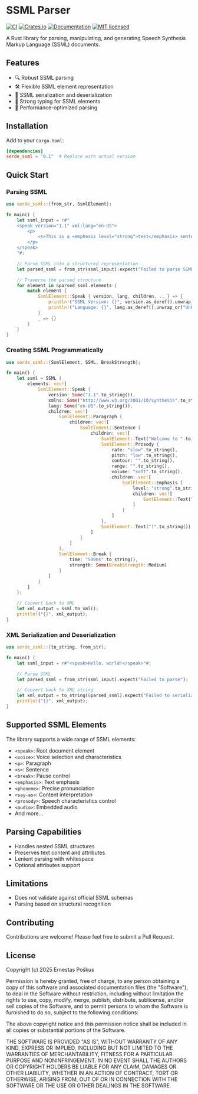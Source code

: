 # SSML Parser

[![CI](https://github.com/ernestas-poskus/serde-ssml/actions/workflows/ci.yml/badge.svg)](https://github.com/ernestas-poskus/serde-ssml/actions/workflows/ci.yml)
[![Crates.io][crates-badge]][crates-url]
[![Documentation][docs-badge]][docs-url]
[![MIT licensed][mit-badge]][mit-url]

[crates-badge]: https://img.shields.io/crates/v/ssml_parser.svg
[crates-url]: https://crates.io/crates/ssml_parser
[docs-badge]: https://docs.rs/ssml_parser/badge.svg
[docs-url]: https://docs.rs/ssml_parser
[mit-badge]: https://img.shields.io/badge/license-mit.svg
[mit-url]: LICENSE

A Rust library for parsing, manipulating, and generating Speech Synthesis Markup Language (SSML) documents.

## Features

- 🔍 Robust SSML parsing
- 🛠 Flexible SSML element representation
- 📝 SSML serialization and deserialization
- 🔢 Strong typing for SSML elements
- 🚀 Performance-optimized parsing

## Installation

Add to your `Cargo.toml`:

```toml
[dependencies]
serde_ssml = "0.1"  # Replace with actual version
```

## Quick Start

### Parsing SSML

```rust
use serde_ssml::{from_str, SsmlElement};

fn main() {
    let ssml_input = r#"
    <speak version="1.1" xml:lang="en-US">
        <p>
            <s>This is a <emphasis level="strong">test</emphasis> sentence.</s>
        </p>
    </speak>
    "#;

    // Parse SSML into a structured representation
    let parsed_ssml = from_str(ssml_input).expect("Failed to parse SSML");

    // Traverse the parsed structure
    for element in &parsed_ssml.elements {
        match element {
            SsmlElement::Speak { version, lang, children, .. } => {
                println!("SSML Version: {}", version.as_deref().unwrap_or("Unknown"));
                println!("Language: {}", lang.as_deref().unwrap_or("Unknown"));
            }
            _ => {}
        }
    }
}
```

### Creating SSML Programmatically

```rust
use serde_ssml::{SsmlElement, SSML, BreakStrength};

fn main() {
    let ssml = SSML {
        elements: vec![
            SsmlElement::Speak {
                version: Some("1.1".to_string()),
                xmlns: Some("http://www.w3.org/2001/10/synthesis".to_string()),
                lang: Some("en-US".to_string()),
                children: vec![
                    SsmlElement::Paragraph {
                        children: vec![
                            SsmlElement::Sentence {
                                children: vec![
                                    SsmlElement::Text("Welcome to ".to_string()),
                                    SsmlElement::Prosody {
                                        rate: "slow".to_string(),
                                        pitch: "low".to_string(),
                                        contour: "".to_string(),
                                        range: "".to_string(),
                                        volume: "soft".to_string(),
                                        children: vec![
                                            SsmlElement::Emphasis {
                                                level: "strong".to_string(),
                                                children: vec![
                                                    SsmlElement::Text("speech synthesis".to_string())
                                                ]
                                            }
                                        ]
                                    },
                                    SsmlElement::Text("!".to_string())
                                ]
                            }
                        ]
                    },
                    SsmlElement::Break {
                        time: "500ms".to_string(),
                        strength: Some(BreakStrength::Medium)
                    }
                ]
            }
        ]
    };

    // Convert back to XML
    let xml_output = ssml.to_xml();
    println!("{}", xml_output);
}
```

### XML Serialization and Deserialization

```rust
use serde_ssml::{to_string, from_str};

fn main() {
    let ssml_input = r#"<speak>Hello, world!</speak>"#;

    // Parse SSML
    let parsed_ssml = from_str(ssml_input).expect("Failed to parse");

    // Convert back to XML string
    let xml_output = to_string(&parsed_ssml).expect("Failed to serialize");
    println!("{}", xml_output);
}
```

## Supported SSML Elements

The library supports a wide range of SSML elements:

- `<speak>`: Root document element
- `<voice>`: Voice selection and characteristics
- `<p>`: Paragraph
- `<s>`: Sentence
- `<break>`: Pause control
- `<emphasis>`: Text emphasis
- `<phoneme>`: Precise pronunciation
- `<say-as>`: Content interpretation
- `<prosody>`: Speech characteristics control
- `<audio>`: Embedded audio
- And more...

## Parsing Capabilities

- Handles nested SSML structures
- Preserves text content and attributes
- Lenient parsing with whitespace
- Optional attributes support

## Limitations

- Does not validate against official SSML schemas
- Parsing based on structural recognition

## Contributing

Contributions are welcome! Please feel free to submit a Pull Request.

## License

Copyright (c) 2025 Ernestas Poškus

Permission is hereby granted, free of charge, to any person obtaining a copy
of this software and associated documentation files (the "Software"), to deal
in the Software without restriction, including without limitation the rights
to use, copy, modify, merge, publish, distribute, sublicense, and/or sell
copies of the Software, and to permit persons to whom the Software is
furnished to do so, subject to the following conditions:

The above copyright notice and this permission notice shall be included in
all copies or substantial portions of the Software.

THE SOFTWARE IS PROVIDED "AS IS", WITHOUT WARRANTY OF ANY KIND, EXPRESS OR
IMPLIED, INCLUDING BUT NOT LIMITED TO THE WARRANTIES OF MERCHANTABILITY,
FITNESS FOR A PARTICULAR PURPOSE AND NONINFRINGEMENT. IN NO EVENT SHALL THE
AUTHORS OR COPYRIGHT HOLDERS BE LIABLE FOR ANY CLAIM, DAMAGES OR OTHER
LIABILITY, WHETHER IN AN ACTION OF CONTRACT, TORT OR OTHERWISE, ARISING FROM,
OUT OF OR IN CONNECTION WITH THE SOFTWARE OR THE USE OR OTHER DEALINGS IN
THE SOFTWARE.
